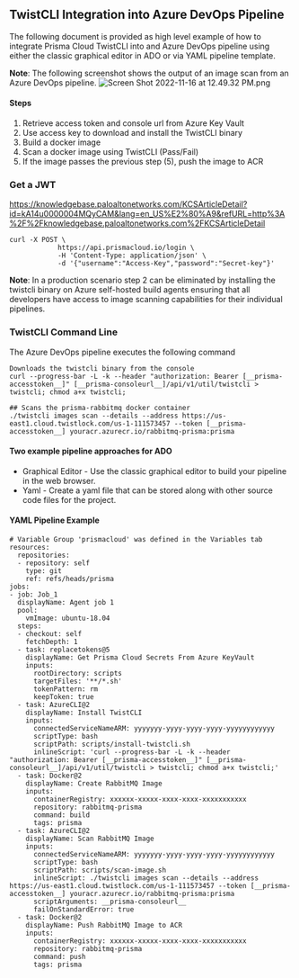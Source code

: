 ## TwistCLI Integration into Azure DevOps Pipeline
The following document is provided as high level example of how to integrate Prisma Cloud TwistCLI into and Azure DevOps pipeline using either the classic graphical editor in ADO or via YAML pipeline template.

**Note**: The following screenshot shows the output of an image scan from an Azure DevOps pipeline.
![Screen Shot 2022-11-16 at 12.49.32 PM.png](/.attachments/Screen%20Shot%202022-11-16%20at%2012.49.32%20PM-63f0a7db-d315-4719-bcdd-3089b25ff800.png)

#### Steps
1. Retrieve access token and console url from Azure Key Vault
2. Use access key to download and install the TwistCLI binary
3. Build a docker image
4. Scan a docker image using TwistCLI (Pass/Fail)
5. If the image passes the previous step (5), push the image to ACR

### Get a JWT 
https://knowledgebase.paloaltonetworks.com/KCSArticleDetail?id=kA14u0000004MQyCAM&lang=en_US%E2%80%A9&refURL=http%3A%2F%2Fknowledgebase.paloaltonetworks.com%2FKCSArticleDetail
```
curl -X POST \
            https://api.prismacloud.io/login \
            -H 'Content-Type: application/json' \
            -d '{"username":"Access-Key","password":"Secret-key"}'
```

**Note**: In a production scenario step 2 can be eliminated by installing the twistcli binary on Azure self-hosted build agents ensuring that all developers have access to image scanning capabilities for their individual pipelines.

### TwistCLI Command Line
The Azure DevOps pipeline executes the following command
```
Downloads the twistcli binary from the console
curl --progress-bar -L -k --header "authorization: Bearer [__prisma-accesstoken__]" [__prisma-consoleurl__]/api/v1/util/twistcli > twistcli; chmod a+x twistcli;

## Scans the prisma-rabbitmq docker container
./twistcli images scan --details --address https://us-east1.cloud.twistlock.com/us-1-111573457 --token [__prisma-accesstoken__] youracr.azurecr.io/rabbitmq-prisma:prisma

```
#### Two example pipeline approaches for ADO
* Graphical Editor - Use the classic graphical editor to build your pipeline in the web browser.
* Yaml - Create a yaml file that can be stored along with other source code files for the project.

#### YAML Pipeline Example
```
# Variable Group 'prismacloud' was defined in the Variables tab
resources:
  repositories:
  - repository: self
    type: git
    ref: refs/heads/prisma
jobs:
- job: Job_1
  displayName: Agent job 1
  pool:
    vmImage: ubuntu-18.04
  steps:
  - checkout: self
    fetchDepth: 1
  - task: replacetokens@5
    displayName: Get Prisma Cloud Secrets From Azure KeyVault
    inputs:
      rootDirectory: scripts
      targetFiles: '**/*.sh'
      tokenPattern: rm
      keepToken: true
  - task: AzureCLI@2
    displayName: Install TwistCLI
    inputs:
      connectedServiceNameARM: yyyyyyy-yyyy-yyyy-yyyy-yyyyyyyyyyyy
      scriptType: bash
      scriptPath: scripts/install-twistcli.sh
      inlineScript: 'curl --progress-bar -L -k --header "authorization: Bearer [__prisma-accesstoken__]" [__prisma-consoleurl__]/api/v1/util/twistcli > twistcli; chmod a+x twistcli;'
  - task: Docker@2
    displayName: Create RabbitMQ Image
    inputs:
      containerRegistry: xxxxxx-xxxxx-xxxx-xxxx-xxxxxxxxxxx
      repository: rabbitmq-prisma
      command: build
      tags: prisma
  - task: AzureCLI@2
    displayName: Scan RabbitMQ Image
    inputs:
      connectedServiceNameARM: yyyyyyy-yyyy-yyyy-yyyy-yyyyyyyyyyyy
      scriptType: bash
      scriptPath: scripts/scan-image.sh
      inlineScript: ./twistcli images scan --details --address https://us-east1.cloud.twistlock.com/us-1-111573457 --token [__prisma-accesstoken__] youracr.azurecr.io/rabbitmq-prisma:prisma
      scriptArguments: __prisma-consoleurl__
      failOnStandardError: true
  - task: Docker@2
    displayName: Push RabbitMQ Image to ACR
    inputs:
      containerRegistry: xxxxxx-xxxxx-xxxx-xxxx-xxxxxxxxxxx
      repository: rabbitmq-prisma
      command: push
      tags: prisma
```
